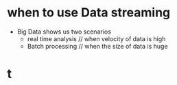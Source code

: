 # when to use Data streaming
* Big Data shows us two scenarios 
    * real time analysis  // when velocity of data is high
    * Batch processing // when the size of data is huge

# t

